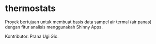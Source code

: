 # thermostats

Proyek bertujuan untuk membuat basis data sampel air termal (air panas) dengan fitur analisis menggunakah Shinny Apps. 

Kontributor: Prana Ugi Gio.
